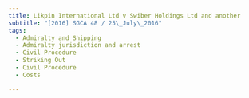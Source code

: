 ```yaml
---
title: Likpin International Ltd v Swiber Holdings Ltd and another 
subtitle: "[2016] SGCA 48 / 25\_July\_2016"
tags:
  - Admiralty and Shipping
  - Admiralty jurisdiction and arrest
  - Civil Procedure
  - Striking Out
  - Civil Procedure
  - Costs

---
```


